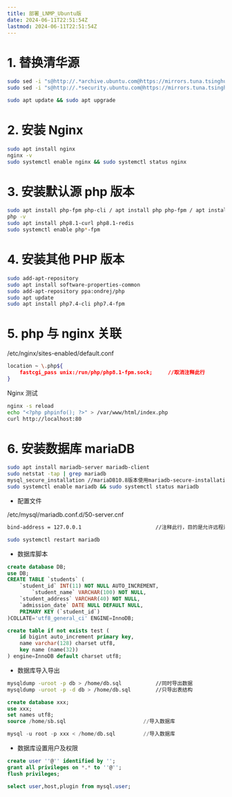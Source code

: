 ```yaml
---
title: 部署_LNMP_Ubuntu版
date: 2024-06-11T22:51:54Z
lastmod: 2024-06-11T22:51:54Z
---
```


# 1. 替换清华源

```bash
sudo sed -i "s@http://.*archive.ubuntu.com@https://mirrors.tuna.tsinghua.edu.cn@g" /etc/apt/sources.list
sudo sed -i "s@http://.*security.ubuntu.com@https://mirrors.tuna.tsinghua.edu.cn@g" /etc/apt/sources.list
```

```bash
sudo apt update && sudo apt upgrade
```

# 2. 安装 Nginx

```bash
sudo apt install nginx
nginx -v
sudo systemctl enable nginx && sudo systemctl status nginx
```

# 3. 安装默认源 php 版本

```bash
sudo apt install php-fpm php-cli / apt install php php-fpm / apt install php7.4-cli php7.4-fpm
php -v
sudo apt install php8.1-curl php8.1-redis 														//按需安装对应版本的扩展php*-*
sudo systemctl enable php*-fpm 																	//对应PHP版本的php*-fpm
```

# 4. 安装其他 PHP 版本

```bash
sudo add-apt-repository
sudo apt install software-properties-common
sudo add-apt-repository ppa:ondrej/php
sudo apt update
sudo apt install php7.4-cli php7.4-fpm
```

# 5. php 与 nginx 关联

/etc/nginx/sites-enabled/default.conf

```bash
location ~ \.php${
	fastcgi_pass unix:/run/php/php8.1-fpm.sock; 	//取消注释此行
}
```

Nginx 测试

```bash
nginx -s reload
echo "<?php phpinfo(); ?>" > /var/www/html/index.php
curl http://localhost:80
```

# 6. 安装数据库 mariaDB

```bash
sudo apt install mariadb-server mariadb-client
sudo netstat -tap | grep mariadb
mysql_secure_installation //mariaDB10.8版本使用mariadb-secure-installation
sudo systemctl enable mariadb && sudo systemctl status mariadb
```

* 配置文件

/etc/mysql/mariadb.conf.d/50-server.cnf

```bash
bind-address = 127.0.0.1 						//注释此行，目的是允许远程连接或者更改为0.0.0.0
```

```bash
sudo systemctl restart mariadb
```

* 数据库脚本

```sql
create database DB;
use DB;
CREATE TABLE `students` (
	`student_id` INT(11) NOT NULL AUTO_INCREMENT,
		`student_name` VARCHAR(100) NOT NULL,
	`student_address` VARCHAR(40) NOT NULL,
	`admission_date` DATE NULL DEFAULT NULL,
	PRIMARY KEY (`student_id`)
)COLLATE='utf8_general_ci' ENGINE=InnoDB;

create table if not exists test (
	id bigint auto_increment primary key,
	name varchar(128) charset utf8,
	key name (name(32))
) engine=InnoDB default charset utf8;
```

* 数据库导入导出

```bash
mysqldump -uroot -p db > /home/db.sql 			//同时导出数据
mysqldump -uroot -p -d db > /home/db.sql 		//只导出表结构
```

```sql
create database xxx;
use xxx;
set names utf8;
source /home/sb.sql							//导入数据库

mysql -u root -p xxx < /home/db.sql			//导入数据库
```

* 数据库设置用户及权限

```sql
create user ''@'' identified by '';
grant all privileges on *.* to ''@'';
flush privileges;

select user,host,plugin from mysql.user;
```


